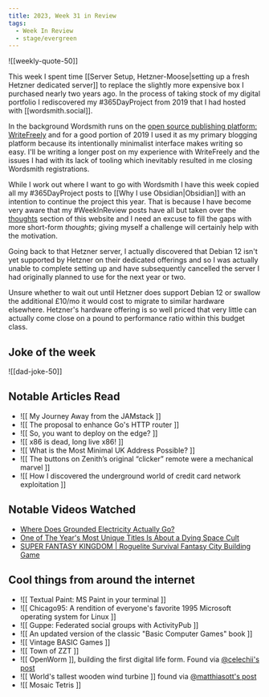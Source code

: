 ```yaml
---
title: 2023, Week 31 in Review
tags:
  - Week In Review
  - stage/evergreen
---
```



![[weekly-quote-50]]

This week I spent time [[Server Setup, Hetzner-Moose|setting up a fresh Hetzner dedicated server]] to replace the slightly more expensive box I purchased nearly two years ago. In the process of taking stock of my digital portfolio I rediscovered my #365DayProject from 2019 that I had hosted with [[wordsmith.social]].

In the background Wordsmith runs on the [open source publishing platform: WriteFreely](https://writefreely.org/) and for a good portion of 2019 I used it as my primary blogging platform because its intentionally minimalist interface makes writing so easy. I'll be writing a longer post on my experience with WriteFreely and the issues I had with its lack of tooling which inevitably resulted in me closing Wordsmith registrations.

While I work out where I want to go with Wordsmith I have this week copied all my #365DayProject posts to [[Why I use Obsidian|Obsidian]] with an intention to continue the project this year. That is because I have become very aware that my #WeekInReview posts have all but taken over the [thoughts](https://photogabble.co.uk/thoughts/) section of this website and I need an excuse to fill the gaps with more short-form *thoughts*; giving myself a challenge will certainly help with the motivation.

Going back to that Hetzner server, I actually discovered that Debian 12 isn't yet supported by Hetzner on their dedicated offerings and so I was actually unable to complete setting up and have subsequently cancelled the server I had originally planned to use for the next year or two.

Unsure whether to wait out until Hetzner does support Debian 12 or swallow the additional £10/mo it would cost to migrate to similar hardware elsewhere. Hetzner's hardware offering is so well priced that very little can actually come close on a pound to performance ratio within this budget class.

## Joke of the week

![[dad-joke-50]]

## Notable Articles Read
- ![[ My Journey Away from the JAMstack ]]
- ![[ The proposal to enhance Go's HTTP router ]]
- ![[ So, you want to deploy on the edge? ]]
- ![[ x86 is dead, long live x86! ]]
- ![[ What is the Most Minimal UK Address Possible? ]]
- ![[ The buttons on Zenith’s original “clicker” remote were a mechanical marvel ]]
- ![[ How I discovered the underground world of credit card network exploitation ]]

## Notable Videos Watched
- [Where Does Grounded Electricity Actually Go?](https://www.youtube.com/watch?v=jduDyF2Zwd8)
- [One of The Year's Most Unique Titles Is About a Dying Space Cult](https://www.youtube.com/watch?v=lkZaEjB_UIQ)
- [SUPER FANTASY KINGDOM | Roguelite Survival Fantasy City Building Game](https://www.youtube.com/watch?v=oHPw5IXMjgc)

## Cool things from around the internet

- ![[ Textual Paint: MS Paint in your terminal ]]
- ![[ Chicago95: A rendition of everyone's favorite 1995 Microsoft operating system for Linux ]]
- ![[ Guppe: Federated social groups with ActivityPub ]]
- ![[ An updated version of the classic "Basic Computer Games" book ]]
- ![[ Vintage BASIC Games ]]
- ![[ Town of ZZT ]]
- ![[ OpenWorm ]], building the first digital life form. Found via [@celechii's post](https://cohost.org/celechii/post/2281618-holy-shit-i-am-learn)
- ![[ World's tallest wooden wind turbine ]] found via [@matthiasott's post](https://mastodon.social/@matthiasott/110813666250654715)
- ![[ Mosaic Tetris ]]

